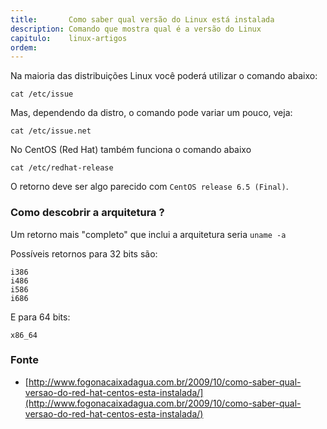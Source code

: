 ```yaml
---
title:       Como saber qual versão do Linux está instalada
description: Comando que mostra qual é a versão do Linux
capitulo:    linux-artigos
ordem:
---
```


Na maioria das distribuições Linux você poderá utilizar o comando abaixo:

    cat /etc/issue

Mas, dependendo da distro, o comando pode variar um pouco, veja:

    cat /etc/issue.net


No CentOS (Red Hat) também funciona o comando abaixo

    cat /etc/redhat-release

O retorno deve ser algo parecido com `CentOS release 6.5 (Final)`.



### Como descobrir a arquitetura ?

Um retorno mais "completo" que inclui a arquitetura seria `uname -a`

Possíveis retornos para 32 bits são:

    i386
    i486
    i586
    i686 

E para 64 bits:

    x86_64 

### Fonte

- [http://www.fogonacaixadagua.com.br/2009/10/como-saber-qual-versao-do-red-hat-centos-esta-instalada/](http://www.fogonacaixadagua.com.br/2009/10/como-saber-qual-versao-do-red-hat-centos-esta-instalada/)
    